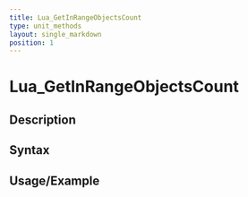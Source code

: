 ```yaml
---
title: Lua_GetInRangeObjectsCount
type: unit_methods
layout: single_markdown
position: 1
---
```


# Lua_GetInRangeObjectsCount

## Description

## Syntax

## Usage/Example


